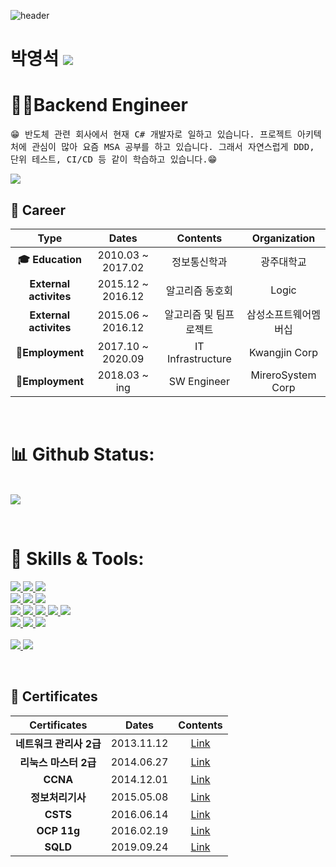 ![header](https://capsule-render.vercel.app/api?type=Waving&color=gradient&height=200&text=BakYeongSeok👋&fontSize=40)

<h1 align="left"> 박영석 <a href="https://hits.seeyoufarm.com"><img src="https://hits.seeyoufarm.com/api/count/incr/badge.svg?url=https%3A%2F%2Fgithub.com%2FJandari91%2Fhit-counter&count_bg=%234E7191&title_bg=%23837401&icon=github.svg&icon_color=%23E7E7E7&title=hits&edge_flat=false"/></a>

</h1>

<h1 align="left"> 👨‍💻Backend Engineer </h1>
<p align="left">
  <samp>
    😁 반도체 관련 회사에서 현재 C# 개발자로 일하고 있습니다. 
    프로젝트 아키텍처에 관심이 많아 요즘 MSA 공부를 하고 있습니다.
    그래서 자연스럽게 DDD, 단위 테스트, CI/CD 등 같이 학습하고 있습니다.😁
  </samp>
  <br/>
</p>

<a href="https://jandari91.github.io">
    <img src="http://img.shields.io/badge/-Tech%20blog-black?style=flat-square&logo=github">
</a>

<br/>

## **💜 Career**
| **Type**   |      **Dates**      |  **Contents** |  **Organization** |
|:----------:|:-------------:|:------:|:------:|
| **🎓 Education** |  2010.03 ~ 2017.02 | 정보통신학과 | 광주대학교 |
| **External activites** |    2015.12 ~ 2016.12   |  알고리즘 동호회   | Logic |
| **External activites** |    2015.06 ~ 2016.12   |   알고리즘 및 팀프로젝트  | 삼성소프트웨어멤버십 |
| **🏢Employment** |    2017.10 ~ 2020.09   |   IT Infrastructure  | Kwangjin Corp |
| **🏢Employment** |    2018.03 ~ ing   |   SW Engineer  | MireroSystem Corp  |

<br/>




<h1 align="left"> 📊 Github Status: </h1>
<p align="left">
  
  <br/>
  <img src="https://github-readme-stats.vercel.app/api?username=Jandari91&show_icons=true"></img>
</p>


<br/>



<h1 align="left"> 🔧 Skills & Tools: </h1>

<p align="left">

  <!-- Language -->
  <a href="https://https://docs.microsoft.com/ko-kr/dotnet/csharp/">
    <img src="https://img.shields.io/badge/c%23-%23239120.svg?style=for-the-badge&logo=c-sharp&logoColor=white">
  </a>
  
  <a href="https://www.python.org/">
    <img src="https://img.shields.io/badge/python-3670A0?style=for-the-badge&logo=python&logoColor=ffdd54">
  </a>
  
  <a href="https://www.java.com/ko/">
    <img src="https://img.shields.io/badge/java-%23ED8B00.svg?style=for-the-badge&logo=java&logoColor=white">
  </a>
  
  <br>
  <!-- DB -->
  <a href="https://www.oracle.com/kr/index.html">
    <img src="https://img.shields.io/badge/Oracle-F80000?style=for-the-badge&logo=oracle&logoColor=white">
  </a>
  
  <a href="https://www.mongodb.com/">
    <img src="https://img.shields.io/badge/MongoDB-%234ea94b.svg?style=for-the-badge&logo=mongodb&logoColor=white">
  </a>
  
  <a href="https://www.postgresql.org/">
    <img src="https://img.shields.io/badge/postgres-%23316192.svg?style=for-the-badge&logo=postgresql&logoColor=white">
  </a>
  
  <br>
  
  <!-- Skill -->
  <a href="https://www.docker.com/">
    <img src="https://img.shields.io/badge/docker-%230db7ed.svg?style=for-the-badge&logo=docker&logoColor=white">
  </a>
  
  <a href="https://kubernetes.io/ko/">
    <img src="https://img.shields.io/badge/kubernetes-%23326ce5.svg?style=for-the-badge&logo=kubernetes&logoColor=white">
  </a>
  
  <a href="https://www.tensorflow.org/?hl=ko">
    <img src="https://img.shields.io/badge/TensorFlow-%23FF6F00.svg?style=for-the-badge&logo=TensorFlow&logoColor=white">
  </a>
  
  <a href="https://www.tensorflow.org/?hl=ko">
    <img src="https://img.shields.io/badge/Keras-%23D00000.svg?style=for-the-badge&logo=Keras&logoColor=white">
  </a>
  
  <a href="https://www.rabbitmq.com/">
    <img src="https://img.shields.io/badge/Rabbitmq-FF6600?style=for-the-badge&logo=rabbitmq&logoColor=white">
  </a>
  
  <br>
  
  <!-- Tools -->
  <a href="https://https://visualstudio.microsoft.com/ko/">
    <img src="https://img.shields.io/badge/Visual%20Studio-5C2D91.svg?style=for-the-badge&logo=visual-studio&logoColor=white">
  </a>
  <a href="https://code.visualstudio.com/">
    <img src="https://img.shields.io/badge/VS%20Code-007ACC?&style=for-the-badge&logo=visual-studio-code&logoColor=white">
  </a>
  <a href="https://www.devexpress.com/">
    <img src="https://img.shields.io/badge/DevExpress-green?style=flat-square&logo=DevExpress&logoColor=#FF7200"/></a> <br/>
  </a>
  <br>
  
  <!-- OS -->
  <a href="https://www.centos.org/">
    <img src="https://img.shields.io/badge/cent%20os-002260?style=for-the-badge&logo=centos&logoColor=F0F0F0">
  </a>
  <a href="https://ubuntu.com/download">
    <img src="https://img.shields.io/badge/Ubuntu-E95420?style=for-the-badge&logo=ubuntu&logoColor=white">
  </a>
</p>

<br/>


## **📜 Certificates**
| **Certificates**   |      **Dates**      |  **Contents** |
|:----------:|:-------------:|:------:|
| **네트워크 관리사 2급** |    2013.11.12   |  [Link](https://namu.wiki/w/%EB%84%A4%ED%8A%B8%EC%9B%8C%ED%81%AC%EA%B4%80%EB%A6%AC%EC%82%AC)  |
| **리눅스 마스터 2급** |    2014.06.27   |   [Link](https://namu.wiki/w/%EB%A6%AC%EB%88%85%EC%8A%A4%20%EB%A7%88%EC%8A%A4%ED%84%B0)  |
| **CCNA** |    2014.12.01   |   [Link](https://ko.wikipedia.org/wiki/CCNA)  |
| **정보처리기사** |  2015.05.08 | [Link](https://namu.wiki/w/%EC%A0%95%EB%B3%B4%EC%B2%98%EB%A6%AC%EA%B8%B0%EC%82%AC) |
| **CSTS** |    2016.06.14   |  [Link](https://sw.tta.or.kr/service/csts_it.jsp)   |
| **OCP 11g** |    2016.02.19   |   [Link](https://ko.wikipedia.org/wiki/%EC%98%A4%EB%9D%BC%ED%81%B4_%EC%9E%90%EA%B2%A9%EC%A6%9D_%ED%94%84%EB%A1%9C%EA%B7%B8%EB%9E%A8)  |
| **SQLD** |    2019.09.24   |   [Link](https://namu.wiki/w/SQLD)  |




<br/>
